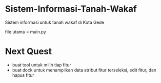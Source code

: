 # Sistem-Informasi-Tanah-Wakaf
Sistem informasi untuk tanah wakaf di Kota Gede


file utama = main.py

Next Quest
=================
- buat tool untuk milih tiap fitur
- buat dock untuk menampilkan data atribut fitur terseleksi, edit fitur, dan hapus fitur
